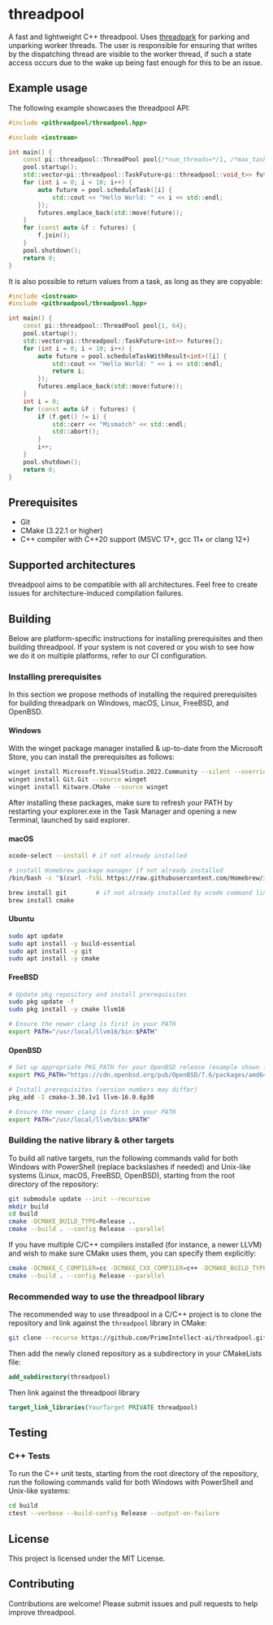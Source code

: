 # threadpool

A fast and lightweight C++ threadpool. Uses [threadpark](https://github.com/PrimeIntellect-ai/threadpark) for parking and unparking worker threads.
The user is responsible for ensuring that writes by the dispatching thread are visible to the worker thread, if such a state access occurs due to the wake up being fast enough for this to be an issue.

## Example usage

The following example showcases the threadpool API:

```cpp
#include <pithreadpool/threadpool.hpp>

#include <iostream>

int main() {
    const pi::threadpool::ThreadPool pool{/*num_threads=*/1, /*max_task_queue_size=*/64};
    pool.startup();
    std::vector<pi::threadpool::TaskFuture<pi::threadpool::void_t>> futures{};
    for (int i = 0; i < 10; i++) {
        auto future = pool.scheduleTask([i] {
            std::cout << "Hello World: " << i << std::endl;
        });
        futures.emplace_back(std::move(future));
    }
    for (const auto &f : futures) {
        f.join();
    }
    pool.shutdown();
    return 0;
}
```

It is also possible to return values from a task, as long as they are copyable:
```cpp
#include <iostream>
#include <pithreadpool/threadpool.hpp>

int main() {
    const pi::threadpool::ThreadPool pool{1, 64};
    pool.startup();
    std::vector<pi::threadpool::TaskFuture<int>> futures{};
    for (int i = 0; i < 10; i++) {
        auto future = pool.scheduleTaskWithResult<int>([i] {
            std::cout << "Hello World: " << i << std::endl;
            return i;
        });
        futures.emplace_back(std::move(future));
    }
    int i = 0;
    for (const auto &f : futures) {
        if (f.get() != i) {
            std::cerr << "Mismatch" << std::endl;
            std::abort();
        }
        i++;
    }
    pool.shutdown();
    return 0;
}
```

## Prerequisites

- Git
- CMake (3.22.1 or higher)
- C++ compiler with C++20 support (MSVC 17+, gcc 11+ or clang 12+)

## Supported architectures

threadpool aims to be compatible with all architectures.
Feel free to create issues for architecture-induced compilation failures.

## Building

Below are platform-specific instructions for installing prerequisites and then building threadpool. If your system is not covered or you wish to see how we do it on multiple platforms, refer to our CI configuration.

### Installing prerequisites

In this section we propose methods of installing the required prerequisites for building threadpark on Windows, macOS, Linux, FreeBSD, and OpenBSD.

#### Windows

With the winget package manager installed & up-to-date from the Microsoft Store, you can install the prerequisites as
follows:

```bash
winget install Microsoft.VisualStudio.2022.Community --silent --override "--wait --quiet --add ProductLang En-us --add Microsoft.VisualStudio.Workload.NativeDesktop --includeRecommended"
winget install Git.Git --source winget
winget install Kitware.CMake --source winget
```

After installing these packages, make sure to refresh your PATH by restarting your explorer.exe in the Task Manager and
opening a new Terminal, launched by said explorer.

#### macOS

```bash
xcode-select --install # if not already installed

# install Homebrew package manager if not already installed
/bin/bash -c "$(curl -fsSL https://raw.githubusercontent.com/Homebrew/install/HEAD/install.sh)"

brew install git        # if not already installed by xcode command line tools
brew install cmake
```

#### Ubuntu

```bash
sudo apt update
sudo apt install -y build-essential
sudo apt install -y git
sudo apt install -y cmake
```

#### FreeBSD

```bash
# Update pkg repository and install prerequisites
sudo pkg update -f
sudo pkg install -y cmake llvm16

# Ensure the newer clang is first in your PATH
export PATH="/usr/local/llvm16/bin:$PATH"
```

#### OpenBSD

```bash
# Set up appropriate PKG_PATH for your OpenBSD release (example shown for 7.6)
export PKG_PATH="https://cdn.openbsd.org/pub/OpenBSD/7.6/packages/amd64/"

# Install prerequisites (version numbers may differ)
pkg_add -I cmake-3.30.1v1 llvm-16.0.6p30

# Ensure the newer clang is first in your PATH
export PATH="/usr/local/llvm/bin:$PATH"
```

### Building the native library & other targets

To build all native targets, run the following commands valid for both Windows with PowerShell (replace backslashes if needed) and Unix-like systems (Linux, macOS, FreeBSD, OpenBSD), starting from the root directory of the repository:

```bash
git submodule update --init --recursive
mkdir build
cd build
cmake -DCMAKE_BUILD_TYPE=Release ..
cmake --build . --config Release --parallel
```

If you have multiple C/C++ compilers installed (for instance, a newer LLVM) and wish to make sure CMake uses them, you can specify them explicitly:

```bash
cmake -DCMAKE_C_COMPILER=cc -DCMAKE_CXX_COMPILER=c++ -DCMAKE_BUILD_TYPE=Release ..
cmake --build . --config Release --parallel
```

### Recommended way to use the threadpool library

The recommended way to use threadpool in a C/C++ project is to clone the repository and link against the `threadpool` library in
CMake:

```bash
git clone --recurse https://github.com/PrimeIntellect-ai/threadpool.git
```

Then add the newly cloned repository as a subdirectory in your CMakeLists file:

```cmake
add_subdirectory(threadpool)
```

Then link against the threadpool library

```cmake
target_link_libraries(YourTarget PRIVATE threadpool)
```

## Testing

### C++ Tests

To run the C++ unit tests, starting from the root directory of the repository, run the following commands valid for both
Windows with PowerShell and Unix-like systems:

```bash
cd build
ctest --verbose --build-config Release --output-on-failure
```

## License

This project is licensed under the MIT License.

## Contributing

Contributions are welcome! Please submit issues and pull requests to help improve threadpool.
